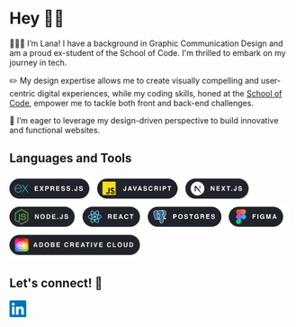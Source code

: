 # Hey 👋🏾

👩🏾‍💻 I’m Lana! I have a background in Graphic Communication Design and am a proud ex-student of the School of Code. I'm thrilled to embark on my journey in tech. 

✏️ My design expertise allows me to create visually compelling and user-centric digital experiences, while my coding skills, honed at the [School of Code](https://schoolofcode.co.uk/), empower me to tackle both front and back-end challenges.

🚀 I’m eager to leverage my design-driven perspective to build innovative and functional websites.

## Languages and Tools

<p>
  <img src="images/EXPRESS.png" alt="Express" height="47"/>
  <img src="images/JS.png" alt="JavaScript" height="47"/>
  <img src="images/NEXT.png" alt="Next.js" height="47"/>
  <img src="images/NODE.png" alt="Node.js" height="47"/>
  <img src="images/REACT.png" alt="React" height="47"/>
  <img src="images/POSTGRES.png" alt="Postgres" height="47"/>
  <img src="images/FIGMA.png" alt="Figma" height="47"/>
  <img src="images/ADOBE.png" alt="Adobe" height="47"/>
</p>

## Let's connect! 🔗

<a href="https://www.linkedin.com/in/lana-maug%C3%A9-tharpe-493778224/">
  <img src="images/linkedin_logo.png" alt="LinkedIn" height="30"/>
</a>


<!--
**lanamauge/lanamauge** is a ✨ _special_ ✨ repository because its `README.md` (this file) appears on your GitHub profile.

Here are some ideas to get you started:

- 🔭 I’m currently working on ...
- 🌱 I’m currently learning ...
- 👯 I’m looking to collaborate on ...
- 🤔 I’m looking for help with ...
- 💬 Ask me about ...
- 📫 How to reach me: ...
- 😄 Pronouns: ...
- ⚡ Fun fact: ...



///////////////////////////////////////////////

![Lana's GitHub stats](https://github-readme-stats.vercel.app/api?username=lanamauge&show_icons=true&count_private=true&hide_title=true)



<style>
@keyframes slideIn {
  0% { transform: translateX(-100%); opacity: 0; }
  100% { transform: translateX(0); opacity: 1; }
}

.slide-in-text {
  animation: slideIn 1s ease-out;
  font-size: 50px;
  font-weight: 500;
  
}
</style>

<div class="slide-in-text">
  Hey 👋🏾 
</div>


<br>
I’m Lana! I have a background in Graphic Communication Design and am a proud student of the School of Code, I’m thrilled to embark on my journey in tech. <br><br>
My design expertise allows me to create visually compelling and user-centric digital experiences, while my coding skills, honed at SOC, empower me to tackle both front and back-end challenges. <br><br>
I’m eager to leverage my design-driven perspective to build innovative and functional websites.

## Languages and Tools

<style>
  .tech-icons img {
    margin: -17px -30px; /* Adjust this value to make the spaces smaller */
  }
</style>

<p align="left" class="tech-icons">
  <img src="images/EXPRESS.png" alt="Express" height="70"/>
  <img src="images/JS.png" alt="JavaScript" height="70"/>
  <img src="images/NEXT.png" alt="Next.js" height="70"/>
  <img src="images/NODE.png" alt="Node.js" height="70"/>
  <img src="images/REACT.png" alt="React" height="70"/>
  <img src="images/POSTGRES.png" alt="Postgres" height="70"/>
  <img src="images/FIGMA.png" alt="Figma" height="70"/>
  <img src="images/ADOBE.png" alt="Adobe" height="70"/>
  <img src="images/TRELLO.png" alt="Trello" height="70"/>
</p>


## Let's connect! 🔗
<a href="https://www.linkedin.com/in/lana-maug%C3%A9-tharpe-493778224/">
  <img src="images/linkedin_logo.png" alt="LinkedIn" height="30"/>
</a>


-->
